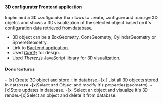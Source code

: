 
####  3D configurator Frontend application

Implement a 3D configurator tha allows to create, configure and manage 3D objetcs and shows a 3D visualization of the selected object based on it's configuration data retrieved from database.
- 3D object can be a BoxGeometry, ConeGeometry, CylinderGeometry or SphereGeometry.
- Link to [Backend application](https://github.com/SanaaO/Backend).
-  Used [*Clarity*](https://clarity.design/get-started/) for design.
-  Used [*Theree.js*](https://clarity.design/get-started/) JavaScript library for 3D visualization.

####  Done features
– [x] Create 3D object and store it in database.–[x ] List all 3D objects stored in database.-[x]Select and Object and modify it's properties(geometry).
-[x]Store updates in database. -[x] Select an object and visualize it's 3D render.-[x]Select an object and delete it from database.
